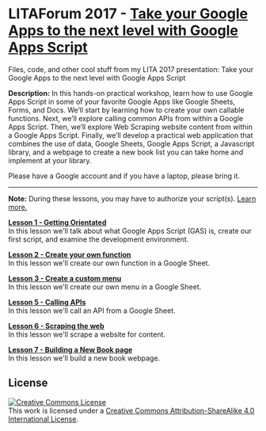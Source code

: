 # LITAForum 2017 - [Take your Google Apps to the next level with Google Apps Script][1]
Files, code, and other cool stuff from my LITA 2017 presentation: Take your Google Apps to the next level with Google Apps Script

**Description:** In this hands-on practical workshop, learn how to use Google Apps Script in some of your favorite Google Apps like Google Sheets, Forms, and Docs. We’ll start by learning how to create your own callable functions. Next, we’ll explore calling common APIs from within a Google Apps Script. Then, we’ll explore Web Scraping website content from within a Google Apps Script. Finally, we’ll develop a practical web application that combines the use of data, Google Sheets, Google Apps Script, a Javascript library, and a webpage to create a new book list you can take home and implement at your library.

Please have a Google account and if you have a laptop, please bring it.

<hr>

**Note:** During these lessons, you may have to authorize your script(s). [Learn more.](authorize.md)

**[Lesson 1 - Getting Orientated](/Lesson_1/)**<br />In this lesson we'll talk about what Google Apps Script (GAS) is, create our first script, and examine the development environment. 

**[Lesson 2 - Create your own function](/Lesson_2/)**<br />In this lesson we'll create our own function in a Google Sheet.

**[Lesson 3 - Create a custom menu](/Lesson_3/)**<br />In this lesson we'll create our own menu in a Google Sheet.

**[Lesson 5 - Calling APIs](/Lesson_5/)**<br />In this lesson we'll call an API from a Google Sheet.

**[Lesson 6 - Scraping the web](/Lesson_6/)**<br />In this lesson we'll scrape a website for content.

**[Lesson 7 - Building a New Book page](/Lesson_7/)**<br />In this lesson we'll build a new book webpage.

## License
<a rel="license" href="http://creativecommons.org/licenses/by-sa/4.0/"><img alt="Creative Commons License" style="border-width:0" src="https://i.creativecommons.org/l/by-sa/4.0/88x31.png" /></a><br />This work is licensed under a <a rel="license" href="http://creativecommons.org/licenses/by-sa/4.0/">Creative Commons Attribution-ShareAlike 4.0 International License</a>.

[1]: http://forum.lita.org/sessions/take-your-google-apps-to-the-next-level-with-google-apps-script/
